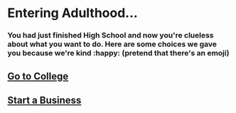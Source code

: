 # Entering Adulthood...

### You had just finished High School and now you're clueless about what you want to do. Here are some choices we gave you because we're kind :happy: (pretend that there's an emoji)

## [Go to College](blue/college.md)
## [Start a Business](red/business.md)

